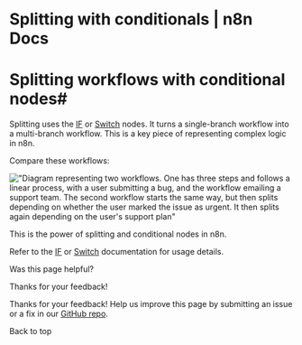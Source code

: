 # Splitting with conditionals | n8n Docs

[ ](https://github.com/n8n-io/n8n-docs/edit/main/docs/flow-logic/splitting.md "Edit this page")

# Splitting workflows with conditional nodes#

Splitting uses the [IF](../../integrations/builtin/core-nodes/n8n-nodes-base.if/) or [Switch](../../integrations/builtin/core-nodes/n8n-nodes-base.switch/) nodes. It turns a single-branch workflow into a multi-branch workflow. This is a key piece of representing complex logic in n8n.

Compare these workflows:

!["Diagram representing two workflows. One has three steps and follows a linear process, with a user submitting a bug, and the workflow emailing a support team. The second workflow starts the same way, but then splits depending on whether the user marked the issue as urgent. It then splits again depending on the user's support plan"](../../_images/flow-logic/splitting/single-multi-branch-workflow.png)

This is the power of splitting and conditional nodes in n8n.

Refer to the [IF](../../integrations/builtin/core-nodes/n8n-nodes-base.if/) or [Switch](../../integrations/builtin/core-nodes/n8n-nodes-base.switch/) documentation for usage details.

Was this page helpful? 

Thanks for your feedback! 

Thanks for your feedback! Help us improve this page by submitting an issue or a fix in our [GitHub repo](https://github.com/n8n-io/n8n-docs). 

Back to top